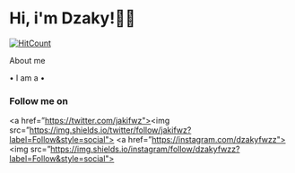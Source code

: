 # Hi, i'm Dzaky!🙌🏻

[![HitCount](http://hits.dwyl.com/DzakyFawwaz/https://githubcom/DzakyFawwaz/dzaky-megit.svg)](http://hits.dwyl.com/DzakyFawwaz/https://githubcom/DzakyFawwaz/dzaky-megit)

About me

• I am a
•


### Follow me on

<a href=”https://twitter.com/jakifwz"><img src=”https://img.shields.io/twitter/follow/jakifwz?label=Follow&style=social"></a>
<a href=”https://instagram.com/dzakyfwzz"><img src=”https://img.shields.io/instagram/follow/dzakyfwzz?label=Follow&style=social"></a>
